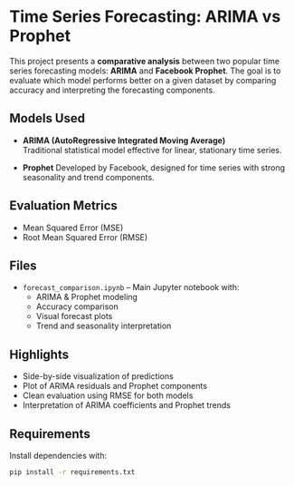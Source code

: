 # Time Series Forecasting: ARIMA vs Prophet

This project presents a **comparative analysis** between two popular time series forecasting models: **ARIMA** and **Facebook Prophet**. The goal is to evaluate which model performs better on a given dataset by comparing accuracy and interpreting the forecasting components.

## Models Used

- **ARIMA (AutoRegressive Integrated Moving Average)**  
  Traditional statistical model effective for linear, stationary time series.

- **Prophet**
  Developed by Facebook, designed for time series with strong seasonality and trend components.

## Evaluation Metrics

- Mean Squared Error (MSE)
- Root Mean Squared Error (RMSE)

## Files

- `forecast_comparison.ipynb` – Main Jupyter notebook with:
  - ARIMA & Prophet modeling
  - Accuracy comparison
  - Visual forecast plots
  - Trend and seasonality interpretation

## Highlights

- Side-by-side visualization of predictions
- Plot of ARIMA residuals and Prophet components
- Clean evaluation using RMSE for both models
- Interpretation of ARIMA coefficients and Prophet trends

## Requirements

Install dependencies with:

```bash
pip install -r requirements.txt
